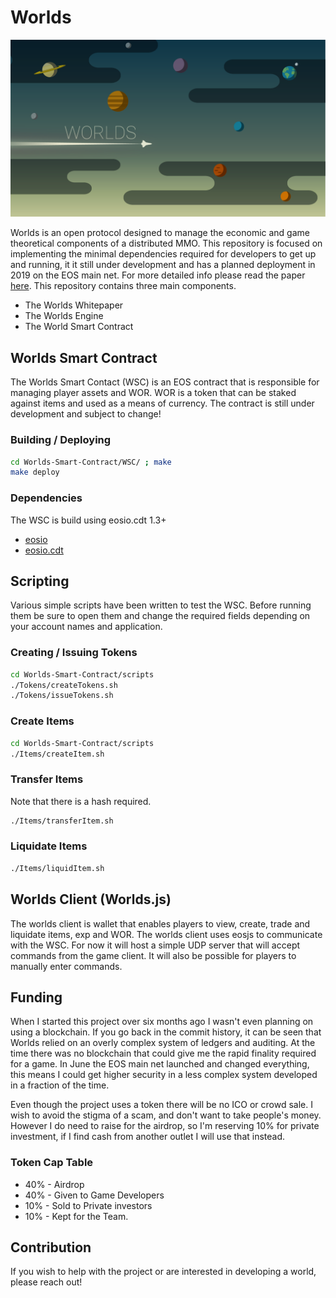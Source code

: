 # Worlds

<img src="Graphics/Header.png" alt="drawing" width="1000"/>

Worlds is an open protocol designed to manage the economic and game theoretical components of a distributed MMO. This repository is focused on implementing the minimal dependencies required for developers to get up and running, it it still under development and has a planned deployment in 2019 on the EOS main net. For more detailed info please read the paper [here](https://github.com/Machine-Hum/Worlds/blob/master/Worlds-Whitepaper/whitepaper.pdf). This repository contains three main components.

* The Worlds Whitepaper
* The Worlds Engine
* The World Smart Contract

## Worlds Smart Contract 
The Worlds Smart Contact (WSC) is an EOS contract that is responsible for managing player assets and WOR. WOR is a token that can be staked against items and used as a means of currency. The contract is still under development and subject to change!

### Building / Deploying
```bash
cd Worlds-Smart-Contract/WSC/ ; make
make deploy
```

### Dependencies
The WSC is build using eosio.cdt 1.3+
* [eosio](https://github.com/EOSIO/eos)
* [eosio.cdt](https://github.com/EOSIO/eosio.cdt)

## Scripting
Various simple scripts have been written to test the WSC. Before running them be sure to open them and change the required fields depending on your account names and application.

### Creating / Issuing Tokens
```bash
cd Worlds-Smart-Contract/scripts
./Tokens/createTokens.sh
./Tokens/issueTokens.sh
```

### Create Items
```bash
cd Worlds-Smart-Contract/scripts 
./Items/createItem.sh
```

### Transfer Items
Note that there is a hash required.
```bash
./Items/transferItem.sh
```

### Liquidate Items
```bash
./Items/liquidItem.sh
```

## Worlds Client (Worlds.js)
The worlds client is wallet that enables players to view, create, trade and liquidate items, exp and WOR. The worlds client uses eosjs to communicate with the WSC. For now it will host a simple UDP server that will accept commands from the game client. It will also be possible for players to manually enter commands. 

## Funding
When I started this project over six months ago I wasn't even planning on using a blockchain. If you go back in the commit history, it can be seen that Worlds relied on an overly complex system of ledgers and auditing. At the time there was no blockchain that could give me the rapid finality required for a game. In June the EOS main net launched and changed everything, this means I could get higher security in a less complex system developed in a fraction of the time.

Even though the project uses a token there will be no ICO or crowd sale. I wish to avoid the stigma of a scam, and don't want to take people's money. However I do need to raise for the airdrop, so I'm reserving 10% for private investment, if I find cash from another outlet I will use that instead.

### Token Cap Table
* 40% - Airdrop
* 40% - Given to Game Developers
* 10% - Sold to Private investors
* 10% - Kept for the Team.

## Contribution
If you wish to help with the project or are interested in developing a world, please reach out!
